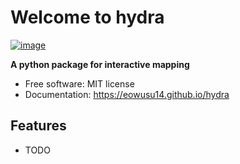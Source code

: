 # Welcome to hydra


[![image](https://img.shields.io/pypi/v/hydra.svg)](https://pypi.python.org/pypi/hydra)


**A python package for interactive mapping**


-   Free software: MIT license
-   Documentation: <https://eowusu14.github.io/hydra>
    

## Features

-   TODO
